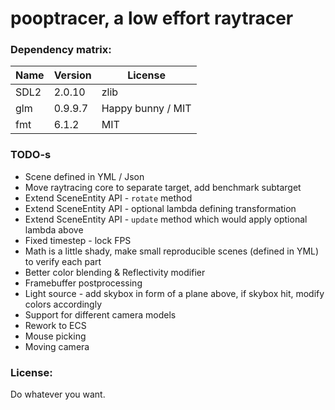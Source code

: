 # pooptracer, a low effort raytracer

### Dependency matrix:

|  Name    |  Version   |  License              |
|---	   |---	        |---	                |
|   SDL2   |  2.0.10    |  zlib                 |
|   glm    |  0.9.9.7   |  Happy bunny / MIT    |
|   fmt    |  6.1.2     |  MIT                  |

### TODO-s

* Scene defined in YML / Json
* Move raytracing core to separate target, add benchmark subtarget
* Extend SceneEntity API - `rotate` method
* Extend SceneEntity API - optional lambda defining transformation
* Extend SceneEntity API - `update` method which would apply optional lambda above
* Fixed timestep - lock FPS
* Math is a little shady, make small reproducible scenes (defined in YML) to verify each part 
* Better color blending & Reflectivity modifier
* Framebuffer postprocessing
* Light source - add skybox in form of a plane above, if skybox hit, modify colors accordingly
* Support for different camera models
* Rework to ECS
* Mouse picking
* Moving camera

### License:

Do whatever you want.
